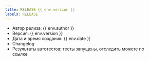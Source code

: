 ```yaml
---
title: RELEASE {{ env.version }}
labels: RELEASE
---
```

- Автор релиза: {{ env.author }}
- Версия: {{ env.version }}
- Дата и время создания: {{ env.date }}
- Changelog:
- Результаты автотестов: тесты запущены, отследить можете по ссылке
